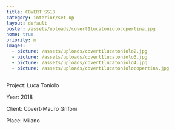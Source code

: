 ```yaml
---
title: COVERT SS18
category: interior/set up
layout: default
poster: /assets/uploads/covert1lucatoniolocopertina.jpg
home: true
priority: m
images:
  - picture: /assets/uploads/covert1lucatoniolo2.jpg
  - picture: /assets/uploads/covert1lucatoniolo3.jpg
  - picture: /assets/uploads/covert1lucatoniolo4.jpg
  - picture: /assets/uploads/covert1lucatoniolocopertina.jpg
---
```

Project: Luca Toniolo

Year: 2018

Client: Covert-Mauro Grifoni

Place: Milano



